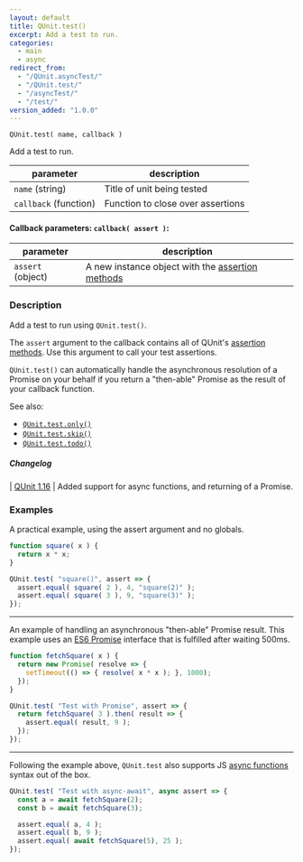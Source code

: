 ```yaml
---
layout: default
title: QUnit.test()
excerpt: Add a test to run.
categories:
  - main
  - async
redirect_from:
  - "/QUnit.asyncTest/"
  - "/QUnit.test/"
  - "/asyncTest/"
  - "/test/"
version_added: "1.0.0"
---
```


`QUnit.test( name, callback )`

Add a test to run.

| parameter | description |
|-----------|-------------|
| `name` (string) | Title of unit being tested |
| `callback` (function) | Function to close over assertions |

#### Callback parameters: `callback( assert )`:

| parameter | description |
|-----------|-------------|
| `assert` (object) | A new instance object with the [assertion methods](../assert/index.md) |

### Description

Add a test to run using `QUnit.test()`.

The `assert` argument to the callback contains all of QUnit's [assertion methods](../assert/index.md). Use this argument to call your test assertions.

`QUnit.test()` can automatically handle the asynchronous resolution of a Promise on your behalf if you return a "then-able" Promise as the result of your callback function.

See also:
* [`QUnit.test.only()`](./test.only.md)
* [`QUnit.test.skip()`](./test.skip.md)
* [`QUnit.test.todo()`](./test.todo.md)


##### Changelog

| [QUnit 1.16](https://github.com/qunitjs/qunit/releases/tag/1.16.0) | Added support for async functions, and returning of a Promise.


### Examples

A practical example, using the assert argument and no globals.

```js
function square( x ) {
  return x * x;
}

QUnit.test( "square()", assert => {
  assert.equal( square( 2 ), 4, "square(2)" );
  assert.equal( square( 3 ), 9, "square(3)" );
});
```

---

An example of handling an asynchronous "then-able" Promise result. This example uses an [ES6 Promise][] interface that is fulfilled after waiting 500ms.

[ES6 Promise]: https://developer.mozilla.org/en-US/docs/Web/JavaScript/Reference/Global_Objects/Promise

```js
function fetchSquare( x ) {
  return new Promise( resolve => {
    setTimeout(() => { resolve( x * x ); }, 1000);
  });
}

QUnit.test( "Test with Promise", assert => {
  return fetchSquare( 3 ).then( result => {
    assert.equal( result, 9 );
  });
});
```

---

Following the example above, `QUnit.test` also supports JS [async functions][] syntax out of the box.

[async functions]: https://developer.mozilla.org/en-US/docs/Web/JavaScript/Reference/Statements/async_function

```js
QUnit.test( "Test with async-await", async assert => {
  const a = await fetchSquare(2);
  const b = await fetchSquare(3);

  assert.equal( a, 4 );
  assert.equal( b, 9 );
  assert.equal( await fetchSquare(5), 25 );
});
```

